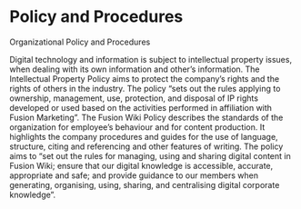 # Policy and Procedures
Organizational Policy and Procedures

Digital technology and information is subject to intellectual property issues, when dealing with its own information and other’s information. The Intellectual Property Policy aims to protect the company’s rights and the rights of others in the industry. The policy “sets out the rules applying to ownership, management, use, protection, and disposal of IP rights developed or used based on the activities performed in affiliation with Fusion Marketing”.
The Fusion Wiki Policy describes the standards of the organization for employee’s behaviour and for content production. It highlights the company procedures and guides for the use of language, structure, citing and referencing and other features of writing. The policy aims to “set out the rules for managing, using and sharing digital content in Fusion Wiki; ensure that our digital knowledge is accessible, accurate, appropriate and safe; and provide guidance to our members when generating, organising, using, sharing, and centralising digital corporate knowledge”.
